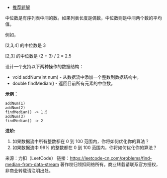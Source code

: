 * [推荐题解](https://leetcode-cn.com/problems/find-median-from-data-stream/solution/shu-ju-liu-de-zhong-wei-shu-by-leetcode/)

中位数是有序列表中间的数。如果列表长度是偶数，中位数则是中间两个数的平均值。

例如，

[2,3,4] 的中位数是 3

[2,3] 的中位数是 (2 + 3) / 2 = 2.5

设计一个支持以下两种操作的数据结构：

* void addNum(int num) - 从数据流中添加一个整数到数据结构中。
* double findMedian() - 返回目前所有元素的中位数。

**示例：**
```
addNum(1)
addNum(2)
findMedian() -> 1.5
addNum(3) 
findMedian() -> 2
```
**进阶:**

1. 如果数据流中所有整数都在 0 到 100 范围内，你将如何优化你的算法？
2. 如果数据流中 99% 的整数都在 0 到 100 范围内，你将如何优化你的算法？

来源：力扣（LeetCode）
链接：https://leetcode-cn.com/problems/find-median-from-data-stream
著作权归领扣网络所有。商业转载请联系官方授权，非商业转载请注明出处。
